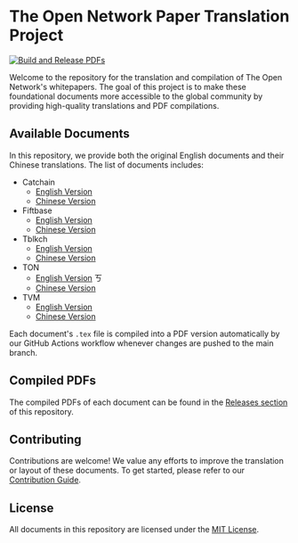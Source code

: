 # The Open Network Paper Translation Project

[![Build and Release PDFs](https://github.com/awesome-doge/TON_Paper/actions/workflows/main.yml/badge.svg)](https://github.com/awesome-doge/TON_Paper/actions/workflows/main.yml)

Welcome to the repository for the translation and compilation of The Open Network's whitepapers. The goal of this project is to make these foundational documents more accessible to the global community by providing high-quality translations and PDF compilations.

## Available Documents

In this repository, we provide both the original English documents and their Chinese translations. The list of documents includes:

- Catchain
  - [English Version](https://github.com/awesome-doge/TON_Paper/blob/main/en_catchain.tex)
  - [Chinese Version](https://github.com/awesome-doge/TON_Paper/blob/main/zh_catchain.tex)
- Fiftbase
  - [English Version](https://github.com/awesome-doge/TON_Paper/blob/main/en_fiftbase.tex)
  - [Chinese Version](https://github.com/awesome-doge/TON_Paper/blob/main/zh_fiftbase.tex)
- Tblkch
  - [English Version](https://github.com/awesome-doge/TON_Paper/blob/main/en_tblkch.tex)
  - [Chinese Version](https://github.com/awesome-doge/TON_Paper/blob/main/zh_tblkch.tex)
- TON
  - [English Version](https://github.com/awesome-doge/TON_Paper/blob/main/en_ton.tex) ㄎ
  - [Chinese Version](https://github.com/awesome-doge/TON_Paper/blob/main/zh_ton.tex)
- TVM
  - [English Version](https://github.com/awesome-doge/TON_Paper/blob/main/en_tvm.tex)
  - [Chinese Version](https://github.com/awesome-doge/TON_Paper/blob/main/zh_tvm.tex)

Each document's `.tex` file is compiled into a PDF version automatically by our GitHub Actions workflow whenever changes are pushed to the main branch.

## Compiled PDFs

The compiled PDFs of each document can be found in the [Releases section](https://github.com/awesome-doge/TON_Paper/releases) of this repository.

## Contributing

Contributions are welcome! We value any efforts to improve the translation or layout of these documents. To get started, please refer to our [Contribution Guide](CONTRIBUTING.md).

## License

All documents in this repository are licensed under the [MIT License](LICENSE).



